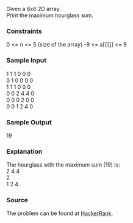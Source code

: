 Given a 6x6 2D array.  
Print the maximum hourglass sum.  

### Constraints
0 <= n <= 5  (size of the array)
-9 <= a[i][j] <= 9  

### Sample Input
1 1 1 0 0 0  
0 1 0 0 0 0  
1 1 1 0 0 0  
0 0 2 4 4 0  
0 0 0 2 0 0  
0 0 1 2 4 0  

### Sample Output
19  

### Explanation
The hourglass with the maximum sum (19) is:  
2 4 4  
  2  
1 2 4  

### Source
The problem can be found at [HackerRank](https://www.hackerrank.com/challenges/2d-array/problem).